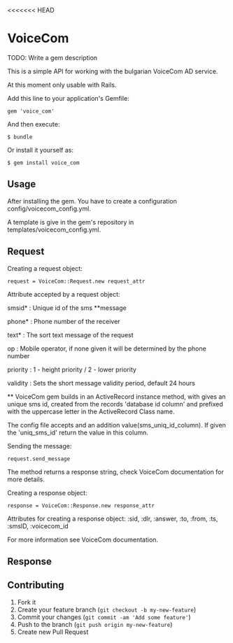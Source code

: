 <<<<<<< HEAD
# VoiceCom

TODO: Write a gem description

This is a simple API for working with the bulgarian VoiceCom AD service.

At this moment only usable with Rails.

Add this line to your application's Gemfile:

    gem 'voice_com'

And then execute:

    $ bundle

Or install it yourself as:

    $ gem install voice_com

## Usage

After installing the gem. You have to create a configuration config/voicecom_config.yml.

A template is give in the gem's repository in templates/voicecom_config.yml.

## Request 
  
  Creating a request object:

    request = VoiceCom::Request.new request_attr

  Attribute accepted by a request object:

  smsid*   : Unique id of the sms **message

  phone*   : Phone number of the receiver

  text*    : The sort text message of the request

  op       : Mobile operator, if none given it will be determined by the phone number

  priority : 1 - height priority / 2 - lower priority

  validity : Sets the short message validity period, default 24 hours

  ** VoiceCom gem builds in an ActiveRecord instance method, with gives an unique sms id,
  created from the records 'database id column' and prefixed with the uppercase letter in the ActiveRecord Class name.

  The config file accepts and an addition value(sms_uniq_id_column). If given the 'uniq_sms_id' return the value in this column.

  Sending the message:

    request.send_message

  The method returns a response string, check VoiceCom documentation for more details.

  Creating a response object:

    response = VoiceCom::Response.new response_attr

  Attributes for creating a response object:
    :sid, :dlr, :answer, :to, :from, :ts, :smsID, :voicecom_id

  For more information see VoiceCom documentation.



## Response



## Contributing

1. Fork it
2. Create your feature branch (`git checkout -b my-new-feature`)
3. Commit your changes (`git commit -am 'Add some feature'`)
4. Push to the branch (`git push origin my-new-feature`)
5. Create new Pull Request